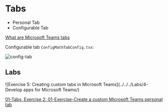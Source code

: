 # Tabs

-   Personal Tab
-   Configurable Tab

[What are Microsoft Teams tabs](https://docs.microsoft.com/en-us/microsoftteams/platform/tabs/what-are-tabs)

Configurable tab `ConfigMathTabConfig.tsx`:

![config-tab](_images/configurable-tab.jpg)

## Labs

![Exercise 5: Creating custom tabs in Microsoft Teams](../../../Labs/4-Develop apps for Microsoft Teams/)

[01-Tabs, Exercise 2: 01-Exercise-Create a custom Microsoft Teams personal tab](../../../Labs/4-Teams/01-Tabs/02-Exercise-Create%20a%20custom%20Microsoft%20Teams%20channel%20tab.md)